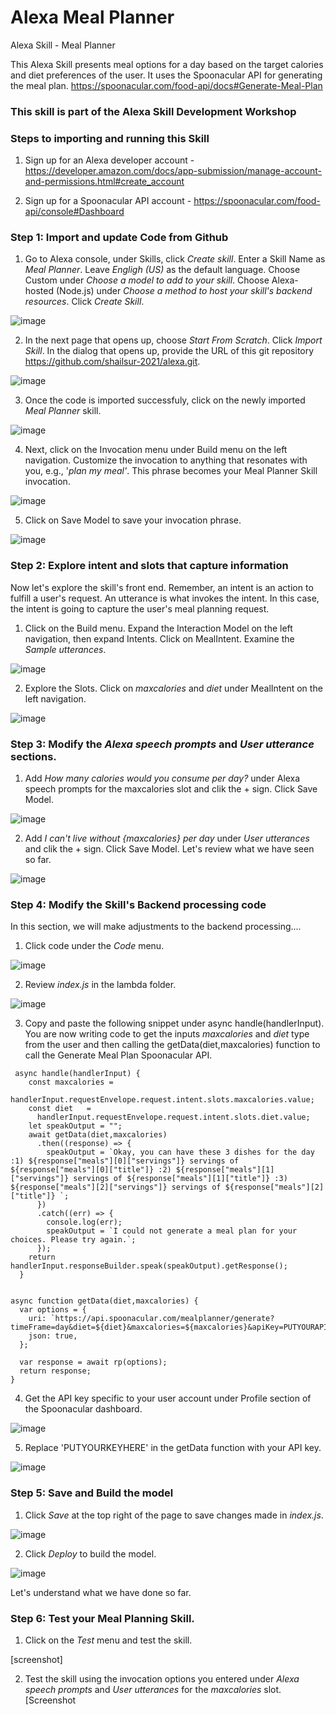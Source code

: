 # Alexa Meal Planner

Alexa Skill - Meal Planner
 
This Alexa Skill presents meal options for a day based on the target calories and diet preferences of the user. It uses the Spoonacular API for generating the meal plan.
https://spoonacular.com/food-api/docs#Generate-Meal-Plan

### This skill is part of the Alexa Skill Development Workshop

### Steps to importing and running this Skill

1) Sign up for an Alexa developer account - https://developer.amazon.com/docs/app-submission/manage-account-and-permissions.html#create_account

2) Sign up for a Spoonacular API account - https://spoonacular.com/food-api/console#Dashboard

### Step 1: Import and update Code from Github

1) Go to Alexa console, under Skills, click _Create skill_. Enter a Skill Name as _Meal Planner_. Leave _Engligh (US)_ as the default language. Choose Custom under _Choose a model to add to your skill_. Choose Alexa-hosted (Node.js) under _Choose a method to host your skill's backend resources_. Click _Create Skill_. 

![image](https://user-images.githubusercontent.com/9892791/116184733-5d240100-a6ee-11eb-9a8e-70f1497f0112.png)

2) In the next page that opens up, choose _Start From Scratch_. Click _Import Skill_. In the dialog that opens up, provide the URL of this git repository https://github.com/shailsur-2021/alexa.git. 

![image](https://user-images.githubusercontent.com/9892791/116185119-f8b57180-a6ee-11eb-92a2-7c887fdeb36b.png)

3) Once the code is imported successfuly, click on the newly imported _Meal Planner_ skill.

![image](https://user-images.githubusercontent.com/9892791/116185801-56968900-a6f0-11eb-8983-f03250c99451.png)


4) Next, click on the Invocation menu under Build menu on the left navigation. Customize the invocation to anything that resonates with you, e.g., '_plan my meal'_. This phrase becomes your Meal Planner Skill invocation. 

![image](https://user-images.githubusercontent.com/76848465/115782293-1e561a00-a381-11eb-91ed-e4a1cbdf135b.png)

5) Click on Save Model to save your invocation phrase.

![image](https://user-images.githubusercontent.com/9892791/116187203-15ec3f00-a6f3-11eb-9a57-19a6a4c41c53.png)


### Step 2: Explore intent and slots that capture information
Now let's explore the skill's front end. Remember, an intent is an action to fulfill a user's request. An utterance is what invokes the intent.  In this case, the intent is going to capture the user's meal planning request.

1) Click on the Build menu. Expand the Interaction Model on the left navigation, then expand Intents. Click on MealIntent. Examine the _Sample utterances_.

![image](https://user-images.githubusercontent.com/76848465/115781674-4b55fd00-a380-11eb-99ba-4fc00e8122e2.png)

2) Explore the Slots. Click on _maxcalories_ and _diet_ under MealIntent on the left navigation. 

![image](https://user-images.githubusercontent.com/76848465/115781780-7b050500-a380-11eb-85d4-7dc073b415f6.png)

### Step 3: Modify the _Alexa speech prompts_ and _User utterance_ sections. 

1) Add _How many calories would you consume per day?_ under Alexa speech prompts for the maxcalories slot and clik the + sign. Click Save Model.

![image](https://user-images.githubusercontent.com/9892791/116190617-f821d880-a6f8-11eb-9241-8a165b65b0b4.png)


2) Add _I can't live without {maxcalories} per day_ under _User utterances_ and clik the + sign. Click Save Model. Let's review what we have seen so far.

![image](https://user-images.githubusercontent.com/9892791/116191131-cc532280-a6f9-11eb-9bc0-c2e9b09515d8.png)

### Step 4: Modify the Skill's Backend processing code
In this section, we will make adjustments to the backend processing....


1) Click code under the _Code_ menu. 

![image](https://user-images.githubusercontent.com/9892791/116191830-f6f1ab00-a6fa-11eb-8aef-e9ef334ebe91.png)

2) Review _index.js_ in the lambda folder. 

![image](https://user-images.githubusercontent.com/9892791/116192106-62d41380-a6fb-11eb-9918-e8e9b882cfba.png)


3) Copy and paste the following snippet under async handle(handlerInput). You are now writing code to get the inputs _maxcalories_ and _diet_ type from the user and then calling the getData(diet,maxcalories) function to call the Generate Meal Plan Spoonacular API. 

```
 async handle(handlerInput) {
    const maxcalories =
      handlerInput.requestEnvelope.request.intent.slots.maxcalories.value;
    const diet   =
      handlerInput.requestEnvelope.request.intent.slots.diet.value;
    let speakOutput = "";
    await getData(diet,maxcalories)
      .then((response) => {
        speakOutput = `Okay, you can have these 3 dishes for the day :1) ${response["meals"][0]["servings"]} servings of ${response["meals"][0]["title"]} :2) ${response["meals"][1]["servings"]} servings of ${response["meals"][1]["title"]} :3)  ${response["meals"][2]["servings"]} servings of ${response["meals"][2]["title"]} `;
      })
      .catch((err) => {
        console.log(err);
        speakOutput = `I could not generate a meal plan for your choices. Please try again.`;
      });
    return handlerInput.responseBuilder.speak(speakOutput).getResponse();
  }
```

```

async function getData(diet,maxcalories) {
  var options = {
    uri: `https://api.spoonacular.com/mealplanner/generate?timeFrame=day&diet=${diet}&maxcalories=${maxcalories}&apiKey=PUTYOURAPIKEYHERE`,
    json: true,
  };

  var response = await rp(options);
  return response;
}

```

4) Get the API key specific to your user account under Profile section of the Spoonacular dashboard. 

![image](https://user-images.githubusercontent.com/9892791/116343386-5363d180-a7b2-11eb-8beb-032735115c4d.png)


5) Replace 'PUTYOURKEYHERE' in the getData function with your API key.

![image](https://user-images.githubusercontent.com/9892791/116343988-80fd4a80-a7b3-11eb-8ab2-6d7e5806ea57.png)

### Step 5: Save and Build the model

1) Click _Save_ at the top right of the page to save changes made in _index.js_. 

![image](https://user-images.githubusercontent.com/9892791/116344330-0d0f7200-a7b4-11eb-9bb9-de1709762c61.png)


2) Click _Deploy_ to build the model. 

![image](https://user-images.githubusercontent.com/9892791/116344732-c79f7480-a7b4-11eb-87b7-545fc36f847f.png)

 
Let's understand what we have done so far.

### Step 6: Test your Meal Planning Skill. 

1) Click on the _Test_ menu and test the skill.  

[screenshot]

2) Test the skill using the invocation options you entered under _Alexa speech prompts_ and _User utterances_ for the _maxcalories_ slot.
[Screenshot
